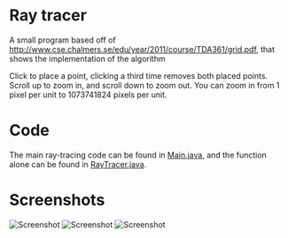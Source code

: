 # Ray tracer
A small program based off of http://www.cse.chalmers.se/edu/year/2011/course/TDA361/grid.pdf, that shows the implementation of the algorithm

Click to place a point, clicking a third time removes both placed points. Scroll up to zoom in, and scroll down to zoom out. You can zoom in from 1 pixel per unit to 1073741824 pixels per unit.

# Code

The main ray-tracing code can be found in [Main.java](https://github.com/xBobZx/Ray-Tracer/blob/master/src/raytracer/Main.java), and the function alone can be found in [RayTracer.java](https://github.com/xBobZx/Ray-Tracer/blob/master/RayTracer.java).

# Screenshots

![Screenshot](https://raw.githubusercontent.com/xBobZx/Bezier/master/images/screenshot1.png)
![Screenshot](https://raw.githubusercontent.com/xBobZx/Bezier/master/images/screenshot2.png)
![Screenshot](https://raw.githubusercontent.com/xBobZx/Bezier/master/images/screenshot3.png)